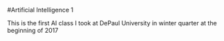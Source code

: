 #Artificial Intelligence 1

This is the first AI class I took at DePaul University in winter quarter at the beginning of 2017
